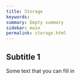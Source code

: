 ```yaml
---
title: Storage
keywords:
summary: Empty summary
sidebar: main
permalink: storage.html
---
```


## Subtitle 1

Some text that you can fill in